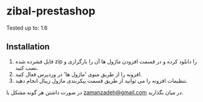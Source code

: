 # zibal-prestashop

Tested up to: 1.6


## Installation

1. فایل فشرده شده zip را دانلود کرده و در قسمت افزودن ماژول ها آن را بارگزاری و نصب کنید.
2. افزونه را از طریق منوی 'ماژول ها' در وردپرس فعال کنید.
3. تنظیمات افزونه را می توانید از طریق قسمت پیکربندی ماژول زیبال انجام دهید.

در صورت داشتن هر گونه مشکل با zamanzadeh@gmail.com در میان بگذارید.
